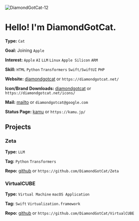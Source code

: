 
![DiamondGotCat-12](https://kamu.jp/icons/DiamondGotCat-12-Full_1024.png)

# Hello! I'm DiamondGotCat.

**Type:** `Cat`

**Goal:** Joining `Apple`

**Interest:** `Apple` `AI` `LLM` `Linux` `Apple Silicon` `ARM`

**Skill:** `HTML` `Python` `Transformers` `Swift/SwiftUI` `PHP`

**Website:** [diamondgotcat](https://diamondgotcat.net/) or `https://diamondgotcat.net/`

**Icon/Brand Downloads:** [diamondgotcat](https://diamondgotcat.net/icons/) or `https://diamondgotcat.net/icons/`

**Mail:** [mailto](mailto:diamondgotcat@google.com) or `diamondgotcat@google.com`

**Status Page:** [kamu](https://kamu.jp) or `https://kamu.jp/`

## Projects

### Zeta

**Type:** `LLM`

**Tag:** `Python` `Transformers`

**Repo:** [github](https://github.com/DiamondGotCat/Zeta) or `https://github.com/DiamondGotCat/Zeta`

### VirtualCUBE

**Type:** `Virtual Machine` `macOS Application`

**Tag:** `Swift` `Virtualization.framework`

**Repo:** [github](https://github.com/DiamondGotCat/VirtualCUBE) or `https://github.com/DiamondGotCat/VirtualCUBE`
